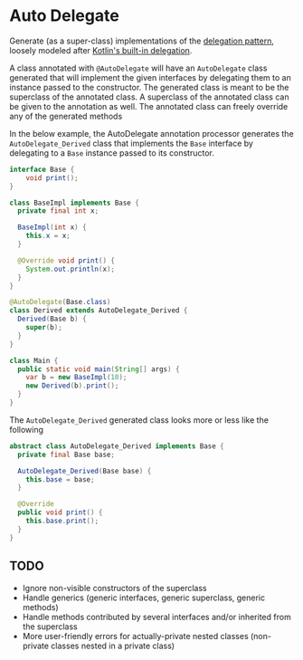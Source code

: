 # Auto Delegate

Generate (as a super-class) implementations of the [delegation pattern](https://en.wikipedia.org/wiki/Delegation_pattern),
loosely modeled after [Kotlin's built-in delegation](https://kotlinlang.org/docs/delegation.html).

A class annotated with `@AutoDelegate` will have an `AutoDelegate` class generated
that will implement the given interfaces by delegating them to an instance passed to the constructor.
The generated class is meant to be the superclass of the annotated class.
A superclass of the annotated class can be given to the annotation as well.
The annotated class can freely override any of the generated methods

In the below example, the AutoDelegate annotation processor generates the `AutoDelegate_Derived` class that implements the `Base` interface by delegating to a `Base` instance passed to its constructor.

```java
interface Base {
    void print();
}

class BaseImpl implements Base {
  private final int x;

  BaseImpl(int x) {
    this.x = x;
  }

  @Override void print() {
    System.out.println(x);
  }
}

@AutoDelegate(Base.class)
class Derived extends AutoDelegate_Derived {
  Derived(Base b) {
    super(b);
  }
}

class Main {
  public static void main(String[] args) {
    var b = new BaseImpl(10);
    new Derived(b).print();
  }
}
```

The `AutoDelegate_Derived` generated class looks more or less like the following

```java
abstract class AutoDelegate_Derived implements Base {
  private final Base base;

  AutoDelegate_Derived(Base base) {
    this.base = base;
  }

  @Override
  public void print() {
    this.base.print();
  }
}
```

## TODO

* Ignore non-visible constructors of the superclass
* Handle generics (generic interfaces, generic superclass, generic methods)
* Handle methods contributed by several interfaces and/or inherited from the superclass
* More user-friendly errors for actually-private nested classes (non-private classes nested in a private class)
